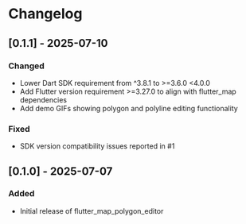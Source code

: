 # Changelog

## [0.1.1] - 2025-07-10

### Changed
- Lower Dart SDK requirement from ^3.8.1 to >=3.6.0 <4.0.0
- Add Flutter version requirement >=3.27.0 to align with flutter_map dependencies
- Add demo GIFs showing polygon and polyline editing functionality

### Fixed
- SDK version compatibility issues reported in #1

## [0.1.0] - 2025-07-07

### Added
- Initial release of flutter_map_polygon_editor